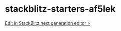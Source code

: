 # stackblitz-starters-af5lek

[Edit in StackBlitz next generation editor ⚡️](https://stackblitz.com/~/github.com/ozekikeisuke/stackblitz-starters-af5lek)